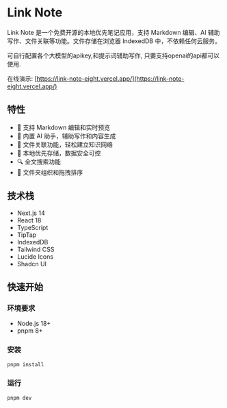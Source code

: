 # Link Note

Link Note 是一个免费开源的本地优先笔记应用，支持 Markdown 编辑、AI 辅助写作、文件关联等功能。文件存储在浏览器 IndexedDB 中，不依赖任何云服务。

可自行配置各个大模型的apikey,和提示词辅助写作, 只要支持openai的api都可以使用.

在线演示: [https://link-note-eight.vercel.app/](https://link-note-eight.vercel.app/)

## 特性

- 📝 支持 Markdown 编辑和实时预览
- 🤖 内置 AI 助手，辅助写作和内容生成
- 🔗 文件关联功能，轻松建立知识网络
- 💾 本地优先存储，数据安全可控
- 🔍 全文搜索功能
- 📁 文件夹组织和拖拽排序


## 技术栈

- Next.js 14
- React 18
- TypeScript
- TipTap
- IndexedDB
- Tailwind CSS
- Lucide Icons
- Shadcn UI

## 快速开始

### 环境要求

- Node.js 18+
- pnpm 8+

### 安装

```bash
pnpm install
```

### 运行

```bash
pnpm dev
```
